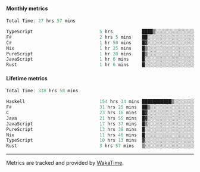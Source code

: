 #### Monthly metrics
<!--START_SECTION:wakamonthly-->

```asm
Total Time: 27 hrs 57 mins

TypeScript                         5 hrs           ████▒░░░░░░░░░░░░░░░░░░░░   17.90 %
F#                                 2 hrs 5 mins    ██░░░░░░░░░░░░░░░░░░░░░░░   07.51 %
C#                                 1 hr 50 mins    █▓░░░░░░░░░░░░░░░░░░░░░░░   06.61 %
Nix                                1 hr 25 mins    █▒░░░░░░░░░░░░░░░░░░░░░░░   05.12 %
PureScript                         1 hr 20 mins    █▒░░░░░░░░░░░░░░░░░░░░░░░   04.81 %
JavaScript                         1 hr 6 mins     █░░░░░░░░░░░░░░░░░░░░░░░░   03.97 %
Rust                               1 hr 6 mins     █░░░░░░░░░░░░░░░░░░░░░░░░   03.93 %
```

<!--END_SECTION:wakamonthly-->
#### Lifetime metrics
<!--START_SECTION:wakalifetime-->

```asm
Total Time: 338 hrs 58 mins

Haskell                            154 hrs 34 mins ███████████▒░░░░░░░░░░░░░   45.44 %
F#                                 31 hrs 25 mins  ██▒░░░░░░░░░░░░░░░░░░░░░░   09.24 %
C                                  23 hrs 16 mins  █▓░░░░░░░░░░░░░░░░░░░░░░░   06.84 %
Java                               21 hrs 55 mins  █▓░░░░░░░░░░░░░░░░░░░░░░░   06.45 %
JavaScript                         17 hrs 37 mins  █▒░░░░░░░░░░░░░░░░░░░░░░░   05.18 %
PureScript                         13 hrs 38 mins  █░░░░░░░░░░░░░░░░░░░░░░░░   04.01 %
Nix                                11 hrs 46 mins  █░░░░░░░░░░░░░░░░░░░░░░░░   03.46 %
TypeScript                         10 hrs 13 mins  ▓░░░░░░░░░░░░░░░░░░░░░░░░   03.00 %
Rust                               3 hrs 57 mins   ▒░░░░░░░░░░░░░░░░░░░░░░░░   01.17 %
```

<!--END_SECTION:wakalifetime-->

---

Metrics are tracked and provided by [WakaTime](https://github.com/athul/waka-readme).
